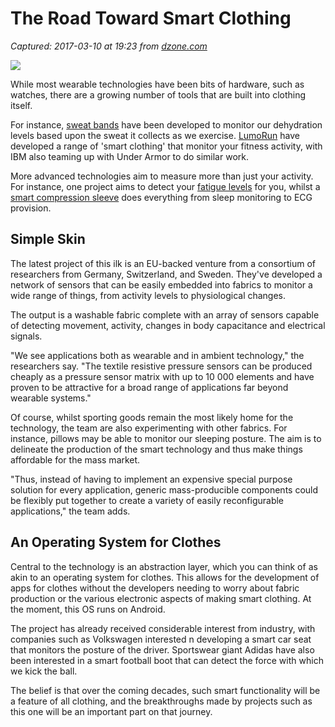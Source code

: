 # The Road Toward Smart Clothing

_Captured: 2017-03-10 at 19:23 from [dzone.com](https://dzone.com/articles/the-road-toward-smart-clothing?edition=278882&utm_source=Daily%20Digest&utm_medium=email&utm_campaign=dd%202017-03-10)_

![](http://adigaskell.org/wp-content/uploads/2017/02/simpleskin-150x150.jpg)

While most wearable technologies have been bits of hardware, such as watches, there are a growing number of tools that are built into clothing itself.

For instance, [sweat bands](http://adigaskell.org/2016/02/26/smart-sweatband-monitors-dehydration-levels/) have been developed to monitor our dehydration levels based upon the sweat it collects as we exercise. [LumoRun](http://www.ncub.co.uk/blog/the-next-wave-of-wearable-fitness-clothing.html) have developed a range of 'smart clothing' that monitor your fitness activity, with IBM also teaming up with Under Armor to do similar work.

More advanced technologies aim to measure more than just your activity. For instance, one project aims to detect your [fatigue levels](http://adigaskell.org/2016/03/29/researchers-develop-wearables-that-monitor-for-muscle-fatigue/) for you, whilst a [smart compression sleeve](http://adigaskell.org/2016/05/06/smart-compression-armbands-released-by-komodo-tech/) does everything from sleep monitoring to ECG provision.

## Simple Skin

The latest project of this ilk is an EU-backed venture from a consortium of researchers from Germany, Switzerland, and Sweden. They've developed a network of sensors that can be easily embedded into fabrics to monitor a wide range of things, from activity levels to physiological changes.

The output is a washable fabric complete with an array of sensors capable of detecting movement, activity, changes in body capacitance and electrical signals.

"We see applications both as wearable and in ambient technology," the researchers say. "The textile resistive pressure sensors can be produced cheaply as a pressure sensor matrix with up to 10 000 elements and have proven to be attractive for a broad range of applications far beyond wearable systems."

Of course, whilst sporting goods remain the most likely home for the technology, the team are also experimenting with other fabrics. For instance, pillows may be able to monitor our sleeping posture. The aim is to delineate the production of the smart technology and thus make things affordable for the mass market.

"Thus, instead of having to implement an expensive special purpose solution for every application, generic mass-producible components could be flexibly put together to create a variety of easily reconfigurable applications," the team adds.

## An Operating System for Clothes

Central to the technology is an abstraction layer, which you can think of as akin to an operating system for clothes. This allows for the development of apps for clothes without the developers needing to worry about fabric production or the various electronic aspects of making smart clothing. At the moment, this OS runs on Android.

The project has already received considerable interest from industry, with companies such as Volkswagen interested n developing a smart car seat that monitors the posture of the driver. Sportswear giant Adidas have also been interested in a smart football boot that can detect the force with which we kick the ball.

The belief is that over the coming decades, such smart functionality will be a feature of all clothing, and the breakthroughs made by projects such as this one will be an important part on that journey.
